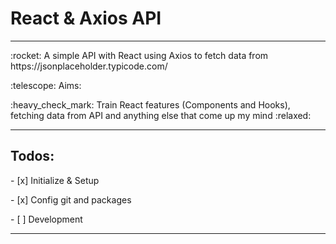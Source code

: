 # <h1>React & Axios API</h1>
---
<p>:rocket: A simple API with React using Axios to fetch data from https://jsonplaceholder.typicode.com/</p>
<p>:telescope: Aims:</p>
<p>:heavy_check_mark: Train React features (Components and Hooks), fetching data from API and anything else that come up my mind :relaxed:</p>
<hr />
<h2>Todos:</h2>
<p> - [x] Initialize & Setup </p>
<p> - [x] Config git and packages</p>
<p> - [ ] Development </p>

<hr />
